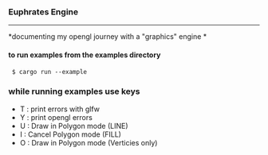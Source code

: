 

### Euphrates Engine
___
*documenting my opengl journey with a "graphics" engine *
#### to run examples from the examples directory 
`  $ cargo run --example  `

### while running examples use keys 

- T : print errors with glfw 
- Y : print opengl errors 
- U : Draw in Polygon mode (LINE)
- I : Cancel Polygon mode (FILL)
- O : Draw in Polygon mode (Verticies only)
